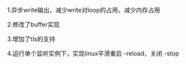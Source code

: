 1.异步write输出，减少write对loop的占用，减少内存占用

2.修改了buffer实现

3.增加了tls的支持

4.运行单个监听实例下，实现linux平滑重启 -reload，关闭 -stop
